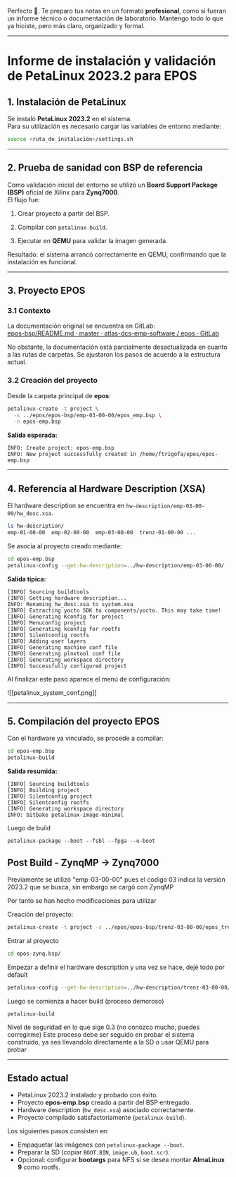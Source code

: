 Perfecto 🙌. Te preparo tus notas en un formato **profesional**, como si fueran un informe técnico o documentación de laboratorio. Mantengo todo lo que ya hiciste, pero más claro, organizado y formal.

---

# **Informe de instalación y validación de PetaLinux 2023.2 para EPOS**

## 1. Instalación de PetaLinux

Se instaló **PetaLinux 2023.2** en el sistema.  
Para su utilización es necesario cargar las variables de entorno mediante:

```bash
source <ruta_de_instalación>/settings.sh
```

---

## 2. Prueba de sanidad con BSP de referencia

Como validación inicial del entorno se utilizó un **Board Support Package (BSP)** oficial de Xilinx para **Zynq7000**.  
El flujo fue:

1. Crear proyecto a partir del BSP.
    
2. Compilar con `petalinux-build`.
    
3. Ejecutar en **QEMU** para validar la imagen generada.
    

Resultado: el sistema arrancó correctamente en QEMU, confirmando que la instalación es funcional.

---

## 3. Proyecto EPOS

### 3.1 Contexto

La documentación original se encuentra en GitLab:  
[epos-bsp/README.md · master · atlas-dcs-emp-software / epos · GitLab](https://gitlab.cern.ch/atlas-dcs-emp/epos/-/blob/master/epos-bsp/README.md)

No obstante, la documentación está parcialmente desactualizada en cuanto a las rutas de carpetas. Se ajustaron los pasos de acuerdo a la estructura actual.

### 3.2 Creación del proyecto

Desde la carpeta principal de **epos**:

```bash
petalinux-create -t project \
  -s ../epos/epos-bsp/emp-03-00-00/epos_emp.bsp \
  -n epos-emp.bsp
```

**Salida esperada:**

```
INFO: Create project: epos-emp.bsp
INFO: New project successfully created in /home/ftrigofa/epos/epos-emp.bsp
```

---

## 4. Referencia al Hardware Description (XSA)

El hardware description se encuentra en `hw-description/emp-03-00-00/hw_desc.xsa`.

```bash
ls hw-description/
emp-01-00-00  emp-02-00-00  emp-03-00-00  trenz-01-00-00 ...
```


Se asocia al proyecto creado mediante:

```bash
cd epos-emp.bsp
petalinux-config --get-hw-description=../hw-description/emp-03-00-00/
```

**Salida típica:**

```
[INFO] Sourcing buildtools
[INFO] Getting hardware description...
INFO: Renaming hw_desc.xsa to system.xsa
[INFO] Extracting yocto SDK to components/yocto. This may take time!
[INFO] Generating Kconfig for project
[INFO] Menuconfig project
[INFO] Generating kconfig for rootfs
[INFO] Silentconfig rootfs
[INFO] Adding user layers
[INFO] Generating machine conf file
[INFO] Generating plnxtool conf file
[INFO] Generating workspace directory
[INFO] Successfully configured project
```

Al finalizar este paso aparece el menú de configuración:

![[petalinux_system_conf.png]]

---

## 5. Compilación del proyecto EPOS

Con el hardware ya vinculado, se procede a compilar:

```bash
cd epos-emp.bsp
petalinux-build
```

**Salida resumida:**

```
[INFO] Sourcing buildtools
[INFO] Building project
[INFO] Silentconfig project
[INFO] Silentconfig rootfs
[INFO] Generating workspace directory
INFO: bitbake petalinux-image-minimal
```

Luego de build

```
petalinux-package --boot --fsbl --fpga --u-boot
```

## Post Build - ZynqMP -> Zynq7000
Previamente se utilizó "emp-03-00-00" pues el codigo 03 indica la versión 2023.2 que se busca, sin embargo se cargó con ZynqMP

Por tanto se han hecho modificaciones para utilizar

Creación del proyecto:
```bash
petalinux-create -t project -s ../epos/epos-bsp/trenz-03-00-00/epos_trenz.bsp -n epos-zynq.bsp
```

Entrar al proyecto
```bash
cd epos-zynq.bsp/
```

Empezar a definir el hardware description y una vez se hace, dejé todo por default
```bash
petalinux-config --get-hw-description=../hw-description/trenz-03-00-00/
```

Luego se comienza a hacer build (proceso demoroso)
```
petalinux-build
```

Nivel de seguridad en lo que sige 0.3 (no conozco mucho, puedes corregirme)
Este proceso debe ser seguido en probar el sistema construido, ya sea llevandolo directamente a la SD o  usar QEMU para probar






---

## Estado actual

- PetaLinux 2023.2 instalado y probado con éxito.
- Proyecto **epos-emp.bsp** creado a partir del BSP entregado.
- Hardware description (`hw_desc.xsa`) asociado correctamente.
- Proyecto compilado satisfactoriamente (`petalinux-build`).

Los siguientes pasos consisten en:

- Empaquetar las imágenes con `petalinux-package --boot`.
- Preparar la SD (copiar `BOOT.BIN`, `image.ub`, `boot.scr`).
- Opcional: configurar **bootargs** para NFS si se desea montar **AlmaLinux 9** como rootfs.
